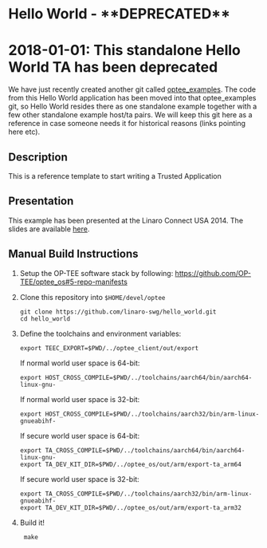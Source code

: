# Hello World - \*\*DEPRECATED\*\*

# 2018-01-01: This standalone Hello World TA has been deprecated
We have just recently created another git called [optee_examples](https://github.com/linaro-swg/optee_examples). The code from this Hello World application has been moved into that optee_examples git, so Hello World resides there as one standalone example together with a few other standalone example host/ta pairs. We will keep this git here as a reference in case someone needs it for historical reasons (links pointing here etc).

Description
------------
This is a reference template to start writing a Trusted Application

Presentation
------------

This example has been presented at the Linaro Connect USA 2014.
The slides are available [here](http://www.slideshare.net/linaroorg/lcu14103-how-to-create-and-run-trusted-applications-on-optee).

Manual Build Instructions
-------------------------

1. Setup the OP-TEE software stack by following: https://github.com/OP-TEE/optee_os#5-repo-manifests

2. Clone this repository into `$HOME/devel/optee`

	```
	git clone https://github.com/linaro-swg/hello_world.git
	cd hello_world
	```

3. Define the toolchains and environment variables:

	```
	export TEEC_EXPORT=$PWD/../optee_client/out/export
	```

	If normal world user space is 64-bit:<BR>
	```
	export HOST_CROSS_COMPILE=$PWD/../toolchains/aarch64/bin/aarch64-linux-gnu-
	```

	If normal world user space is 32-bit:<BR>
	```
	export HOST_CROSS_COMPILE=$PWD/../toolchains/aarch32/bin/arm-linux-gnueabihf-
	```

	If secure world user space is 64-bit:<BR>
	```
	export TA_CROSS_COMPILE=$PWD/../toolchains/aarch64/bin/aarch64-linux-gnu-
	export TA_DEV_KIT_DIR=$PWD/../optee_os/out/arm/export-ta_arm64
	```

	If secure world user space is 32-bit:<BR>
	```
	export TA_CROSS_COMPILE=$PWD/../toolchains/aarch32/bin/arm-linux-gnueabihf-
	export TA_DEV_KIT_DIR=$PWD/../optee_os/out/arm/export-ta_arm32
	```

4. Build it!

        make

